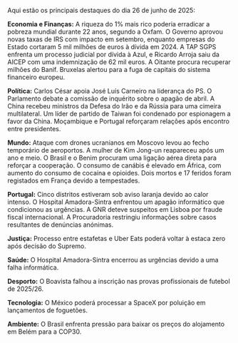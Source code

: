 Aqui estão os principais destaques do dia 26 de junho de 2025:

**Economia e Finanças:** A riqueza do 1% mais rico poderia erradicar a pobreza mundial durante 22 anos, segundo a Oxfam. O Governo aprovou novas taxas de IRS com impacto em setembro, enquanto empresas do Estado cortaram 5 mil milhões de euros à dívida em 2024. A TAP SGPS enfrenta um processo judicial por dívida à Azul, e Ricardo Arroja saiu da AICEP com uma indemnização de 62 mil euros. A Oitante procura recuperar milhões do Banif. Bruxelas alertou para a fuga de capitais do sistema financeiro europeu.

**Política:** Carlos César apoia José Luís Carneiro na liderança do PS. O Parlamento debate a comissão de inquérito sobre o apagão de abril. A China recebeu ministros da Defesa do Irão e da Rússia para uma cimeira multilateral. Um líder de partido de Taiwan foi condenado por espionagem a favor da China. Moçambique e Portugal reforçaram relações após encontro entre presidentes.

**Mundo:** Ataque com drones ucranianos em Moscovo levou ao fecho temporário de aeroportos. A mulher de Kim Jong-un reapareceu após um ano e meio. O Brasil e o Benim procuram uma ligação aérea direta para reforçar a cooperação. O consumo de canábis é elevado em África, com aumento do consumo de cocaína e opioides. Dois mortos e 17 feridos foram registados em França devido a tempestades.

**Portugal:** Cinco distritos estiveram sob aviso laranja devido ao calor intenso. O Hospital Amadora-Sintra enfrentou um apagão informático que condicionou as urgências. A GNR deteve suspeitos em Lisboa por fraude fiscal internacional. A Procuradoria restringiu informações sobre casos resultantes de denúncias anónimas.

**Justiça:** Processo entre estafetas e Uber Eats poderá voltar à estaca zero após decisão do Supremo.

**Saúde:** O Hospital Amadora-Sintra encerrou as urgências devido a uma falha informática.

**Desporto:** O Boavista falhou a inscrição nas provas profissionais de futebol de 2025/26.

**Tecnologia:** O México poderá processar a SpaceX por poluição em lançamentos de foguetões.

**Ambiente:** O Brasil enfrenta pressão para baixar os preços do alojamento em Belém para a COP30.
